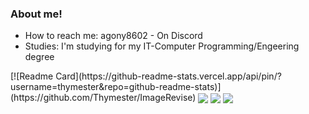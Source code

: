 ### About me!

- How to reach me: agony8602 - On Discord
- Studies: I'm studying for my IT-Computer Programming/Engeering degree

<a>
  [![Readme Card](https://github-readme-stats.vercel.app/api/pin/?username=thymester&repo=github-readme-stats)](https://github.com/Thymester/ImageRevise)
</a>
<a>
  <img align="center" src="https://github-readme-stats.vercel.app/api/top-langs/?username=thymester&theme=dracula&layout=compact" />
</a>
<a>
  <img align="center" src="https://github-readme-stats.vercel.app/api?username=thymester&show=reviews,discussions_started,discussions_answered,prs_merged,prs_merged_percentage&theme=dracula" />
</a>
<a>
  <img align="center" src="https://github-readme-stats.vercel.app/api?username=thymester&show_icons=true&theme=dracula" />
</a>
